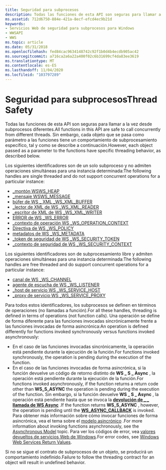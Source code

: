 ```yaml
---
title: Seguridad para subprocesos
description: Todas las funciones de esta API son seguras para llamar a la vez desde subprocesos diferentes. Sin embargo, cada objeto que se pasa como parámetro a las funciones tiene un comportamiento de subprocesamiento específico, tal y como se describe a continuación.
ms.assetid: 712d6750-884e-421a-8ecf-efcd4ec9b21d
keywords:
- Servicios Web de seguridad para subprocesos para Windows
- WWSAPI
- WWS
ms.topic: article
ms.date: 05/31/2018
ms.openlocfilehash: fed84cac9634148742c92f1b0d4b4ecdb905ac42
ms.sourcegitcommit: a716ca2a6a22a400f02c6b31699cf4da83ee3619
ms.translationtype: MT
ms.contentlocale: es-ES
ms.lasthandoff: 11/04/2020
ms.locfileid: "103797289"
---
```

# <a name="thread-safety"></a><span data-ttu-id="35735-107">Seguridad para subprocesos</span><span class="sxs-lookup"><span data-stu-id="35735-107">Thread Safety</span></span>

<span data-ttu-id="35735-108">Todas las funciones de esta API son seguras para llamar a la vez desde subprocesos diferentes.</span><span class="sxs-lookup"><span data-stu-id="35735-108">All functions in this API are safe to call concurrently from different threads.</span></span> <span data-ttu-id="35735-109">Sin embargo, cada objeto que se pasa como parámetro a las funciones tiene un comportamiento de subprocesamiento específico, tal y como se describe a continuación.</span><span class="sxs-lookup"><span data-stu-id="35735-109">However, each object passed as a parameter to the functions have specific threading behavior, as described below.</span></span>


<span data-ttu-id="35735-110">Los siguientes identificadores son de un solo subproceso y no admiten operaciones simultáneas para una instancia determinada:</span><span class="sxs-lookup"><span data-stu-id="35735-110">The following handles are single threaded and do not support concurrent operations for a particular instance:</span></span>

-   [<span data-ttu-id="35735-111">\_montón WS</span><span class="sxs-lookup"><span data-stu-id="35735-111">WS\_HEAP</span></span>](ws-heap.md)
-   [<span data-ttu-id="35735-112">\_mensaje WS</span><span class="sxs-lookup"><span data-stu-id="35735-112">WS\_MESSAGE</span></span>](ws-message.md)
-   [<span data-ttu-id="35735-113">búfer de WS \_ XML \_</span><span class="sxs-lookup"><span data-stu-id="35735-113">WS\_XML\_BUFFER</span></span>](ws-xml-buffer.md)
-   [<span data-ttu-id="35735-114">\_lector de XML de WS \_</span><span class="sxs-lookup"><span data-stu-id="35735-114">WS\_XML\_READER</span></span>](ws-xml-reader.md)
-   [<span data-ttu-id="35735-115">\_escritor de XML de WS \_</span><span class="sxs-lookup"><span data-stu-id="35735-115">WS\_XML\_WRITER</span></span>](ws-xml-writer.md)
-   [<span data-ttu-id="35735-116">ERROR de WS \_</span><span class="sxs-lookup"><span data-stu-id="35735-116">WS\_ERROR</span></span>](ws-error.md)
-   [<span data-ttu-id="35735-117">\_contexto de operación WS \_</span><span class="sxs-lookup"><span data-stu-id="35735-117">WS\_OPERATION\_CONTEXT</span></span>](ws-operation-context.md)
-   [<span data-ttu-id="35735-118">Directiva de WS \_</span><span class="sxs-lookup"><span data-stu-id="35735-118">WS\_POLICY</span></span>](ws-policy.md)
-   [<span data-ttu-id="35735-119">metadatos de WS \_</span><span class="sxs-lookup"><span data-stu-id="35735-119">WS\_METADATA</span></span>](ws-metadata.md)
-   [<span data-ttu-id="35735-120">\_token de seguridad de WS \_</span><span class="sxs-lookup"><span data-stu-id="35735-120">WS\_SECURITY\_TOKEN</span></span>](ws-security-token.md)
-   [<span data-ttu-id="35735-121">\_contexto de seguridad de WS \_</span><span class="sxs-lookup"><span data-stu-id="35735-121">WS\_SECURITY\_CONTEXT</span></span>](ws-security-context.md)

<span data-ttu-id="35735-122">Los siguientes identificadores son de subprocesamiento libre y admiten operaciones simultáneas para una instancia determinada:</span><span class="sxs-lookup"><span data-stu-id="35735-122">The following handles are free threaded and do support concurrent operations for a particular instance:</span></span>

-   [<span data-ttu-id="35735-123">canal de WS \_</span><span class="sxs-lookup"><span data-stu-id="35735-123">WS\_CHANNEL</span></span>](ws-channel.md)
-   [<span data-ttu-id="35735-124">agente de escucha de WS \_</span><span class="sxs-lookup"><span data-stu-id="35735-124">WS\_LISTENER</span></span>](ws-listener.md)
-   [<span data-ttu-id="35735-125">\_host de servicio WS \_</span><span class="sxs-lookup"><span data-stu-id="35735-125">WS\_SERVICE\_HOST</span></span>](ws-service-host.md)
-   [<span data-ttu-id="35735-126">\_proxy de servicio WS \_</span><span class="sxs-lookup"><span data-stu-id="35735-126">WS\_SERVICE\_PROXY</span></span>](ws-service-proxy.md)

<span data-ttu-id="35735-127">Para todos estos identificadores, los subprocesos se definen en términos de operaciones (no llamadas a función).</span><span class="sxs-lookup"><span data-stu-id="35735-127">For all these handles, threading is defined in terms of operations (not function calls).</span></span> <span data-ttu-id="35735-128">Una operación se define de forma diferente para las funciones invocadas sincrónicamente frente a las funciones invocadas de forma asincrónica:</span><span class="sxs-lookup"><span data-stu-id="35735-128">An operation is defined differently for functions invoked synchronously versus functions invoked asynchronously:</span></span>

-   <span data-ttu-id="35735-129">En el caso de las funciones invocadas sincrónicamente, la operación está pendiente durante la ejecución de la función.</span><span class="sxs-lookup"><span data-stu-id="35735-129">For functions invoked synchronously, the operation is pending during the execution of the function.</span></span>
-   <span data-ttu-id="35735-130">En el caso de las funciones invocadas de forma asincrónica, si la función devuelve un código de retorno distinto de **WS \_ S \_ Async** , la operación está pendiente durante la ejecución de la función.</span><span class="sxs-lookup"><span data-stu-id="35735-130">For functions invoked asynchronously, if the function returns a return code other than **WS\_S\_ASYNC** the operation is pending during the execution of the function.</span></span> <span data-ttu-id="35735-131">Sin embargo, si la función devuelve **WS \_ S \_ Async** , la operación está pendiente hasta que se invoca la [**devolución de \_ \_ llamada de WS Async**](/windows/desktop/api/WebServices/nc-webservices-ws_async_callback) .</span><span class="sxs-lookup"><span data-stu-id="35735-131">If the function returns **WS\_S\_ASYNC** , however, the operation is pending until the [**WS\_ASYNC\_CALLBACK**](/windows/desktop/api/WebServices/nc-webservices-ws_async_callback) is invoked.</span></span> <span data-ttu-id="35735-132">Para obtener más información sobre cómo invocar funciones de forma asincrónica, vea el tema sobre el [modelo asincrónico](asynchronous-model.md) .</span><span class="sxs-lookup"><span data-stu-id="35735-132">For more information about invoking functions asynchronously, see the [Asynchronous Model](asynchronous-model.md) topic.</span></span> <span data-ttu-id="35735-133">Para ver los códigos de error, vea [valores devueltos de servicios Web de Windows](windows-web-services-return-values.md).</span><span class="sxs-lookup"><span data-stu-id="35735-133">For error codes, see [Windows Web Services Return Values](windows-web-services-return-values.md).</span></span>

<span data-ttu-id="35735-134">Si no se sigue el contrato de subprocesos de un objeto, se producirá un comportamiento indefinido.</span><span class="sxs-lookup"><span data-stu-id="35735-134">Failure to follow the threading contract for an object will result in undefined behavior.</span></span>

 

 





